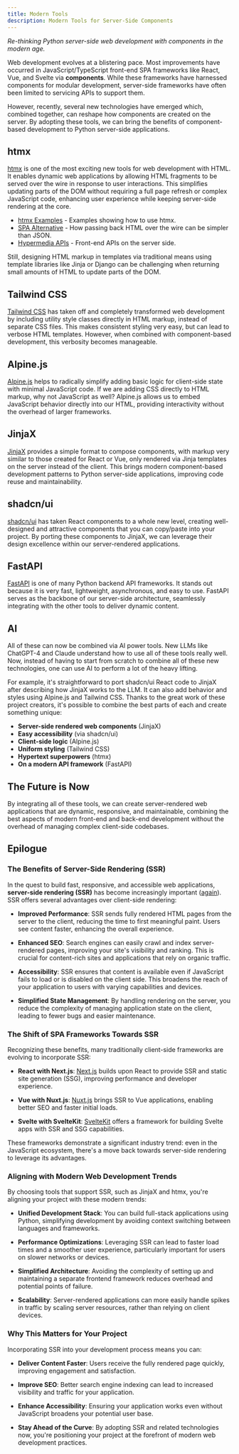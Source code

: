 ```yaml
---
title: Modern Tools
description: Modern Tools for Server-Side Components
---
```


<Prose>

_Re-thinking Python server-side web development with components in the modern age._

Web development evolves at a blistering pace. 
Most improvements have occurred in JavaScript/TypeScript front-end SPA frameworks like React, Vue, and Svelte via **components**. 
While these frameworks have harnessed components for modular development, server-side frameworks have often been limited to servicing APIs to support them.

However, recently, several new technologies have emerged which, combined together, can reshape how components are created on the server. 
By adopting these tools, we can bring the benefits of component-based development to Python server-side applications.

## htmx

[htmx](https://htmx.org/) is one of the most exciting new tools for web development with HTML. 
It enables dynamic web applications by allowing HTML fragments to be served over the wire in response to user interactions. 
This simplifies updating parts of the DOM without requiring a full page refresh or complex JavaScript code, enhancing user experience while keeping server-side rendering at the core.

- [htmx Examples](https://htmx.org/examples/) - Examples showing how to use htmx.
- [SPA Alternative](https://htmx.org/essays/spa-alternative/) - How passing back HTML over the wire can be simpler than JSON.
- [Hypermedia APIs](https://htmx.org/essays/hypermedia-apis-vs-data-apis/) - Front-end APIs on the server side.

Still, designing HTML markup in templates via traditional means using template libraries like Jinja or Django can be challenging when returning small amounts of HTML to update parts of the DOM.

## Tailwind CSS

[Tailwind CSS](https://tailwindcss.com/) has taken off and completely transformed web development by including utility style classes directly in HTML markup, instead of separate CSS files. 
This makes consistent styling very easy, but can lead to verbose HTML templates. 
However, when combined with component-based development, this verbosity becomes manageable.

## Alpine.js

[Alpine.js](https://alpinejs.dev/) helps to radically simplify adding basic logic for client-side state with minimal JavaScript code. 
If we are adding CSS directly to HTML markup, why not JavaScript as well? Alpine.js allows us to embed JavaScript behavior directly into our HTML, providing interactivity without the overhead of larger frameworks.

## JinjaX

[JinjaX](https://jinjax.scaletti.dev/) provides a simple format to compose components, with markup very similar to those created for React or Vue, only rendered via Jinja templates on the server instead of the client. 
This brings modern component-based development patterns to Python server-side applications, improving code reuse and maintainability.

## shadcn/ui

[shadcn/ui](https://ui.shadcn.com/) has taken React components to a whole new level, creating well-designed and attractive components that you can copy/paste into your project. 
By porting these components to JinjaX, we can leverage their design excellence within our server-rendered applications.

## FastAPI

[FastAPI](https://fastapi.tiangolo.com/) is one of many Python backend API frameworks. 
It stands out because it is very fast, lightweight, asynchronous, and easy to use. 
FastAPI serves as the backbone of our server-side architecture, seamlessly integrating with the other tools to deliver dynamic content.

## AI

All of these can now be combined via AI power tools. 
New LLMs like ChatGPT-4 and Claude understand how to use all of these tools really well. 
Now, instead of having to start from scratch to combine all of these new technologies, one can use AI to perform a lot of the heavy lifting.

For example, it's straightforward to port shadcn/ui React code to JinjaX after describing how JinjaX works to the LLM. 
It can also add behavior and styles using Alpine.js and Tailwind CSS. 
Thanks to the great work of these project creators, it's possible to combine the best parts of each and create something unique:

- **Server-side rendered web components** (JinjaX)
- **Easy accessibility** (via shadcn/ui)
- **Client-side logic** (Alpine.js)
- **Uniform styling** (Tailwind CSS)
- **Hypertext superpowers** (htmx)
- **On a modern API framework** (FastAPI)

## The Future is Now

By integrating all of these tools, we can create server-rendered web applications that are dynamic, responsive, and maintainable, 
combining the best aspects of modern front-end and back-end development without the overhead of managing complex client-side codebases.

## Epilogue

### The Benefits of Server-Side Rendering (SSR)

In the quest to build fast, responsive, and accessible web applications, **server-side rendering (SSR)** has become increasingly important ([again](https://deno.com/blog/the-future-and-past-is-server-side-rendering)). 
SSR offers several advantages over client-side rendering:

- **Improved Performance**: SSR sends fully rendered HTML pages from the server to the client, reducing the time to first meaningful paint. 
Users see content faster, enhancing the overall experience.
- **Enhanced SEO**: Search engines can easily crawl and index server-rendered pages, improving your site's visibility and ranking. 
This is crucial for content-rich sites and applications that rely on organic traffic.

- **Accessibility**: SSR ensures that content is available even if JavaScript fails to load or is disabled on the client side. 
This broadens the reach of your application to users with varying capabilities and devices.

- **Simplified State Management**: By handling rendering on the server, you reduce the complexity of managing application state on the client, leading to fewer bugs and easier maintenance.

### The Shift of SPA Frameworks Towards SSR

Recognizing these benefits, many traditionally client-side frameworks are evolving to incorporate SSR:

- **React with Next.js**: [Next.js](https://nextjs.org/) builds upon React to provide SSR and static site generation (SSG), improving performance and developer experience.

- **Vue with Nuxt.js**: [Nuxt.js](https://nuxtjs.org/) brings SSR to Vue applications, enabling better SEO and faster initial loads.

- **Svelte with SvelteKit**: [SvelteKit](https://kit.svelte.dev/) offers a framework for building Svelte apps with SSR and SSG capabilities.

These frameworks demonstrate a significant industry trend: even in the JavaScript ecosystem, there's a move back towards server-side rendering to leverage its advantages.

### Aligning with Modern Web Development Trends

By choosing tools that support SSR, such as JinjaX and htmx, you're aligning your project with these modern trends:

- **Unified Development Stack**: You can build full-stack applications using Python, simplifying development by avoiding context switching between languages and frameworks.

- **Performance Optimizations**: Leveraging SSR can lead to faster load times and a smoother user experience, particularly important for users on slower networks or devices.

- **Simplified Architecture**: Avoiding the complexity of setting up and maintaining a separate frontend framework reduces overhead and potential points of failure.

- **Scalability**: Server-rendered applications can more easily handle spikes in traffic by scaling server resources, rather than relying on client devices.

### Why This Matters for Your Project

Incorporating SSR into your development process means you can:

- **Deliver Content Faster**: Users receive the fully rendered page quickly, improving engagement and satisfaction.

- **Improve SEO**: Better search engine indexing can lead to increased visibility and traffic for your application.

- **Enhance Accessibility**: Ensuring your application works even without JavaScript broadens your potential user base.

- **Stay Ahead of the Curve**: By adopting SSR and related technologies now, you're positioning your project at the forefront of modern web development practices.

</Prose>
